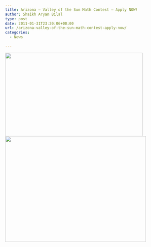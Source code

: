 ```yaml
---
title: Arizona – Valley of the Sun Math Contest – Apply NOW!
author: Shaikh Aryan Bilal
type: post
date: 2011-01-31T23:20:06+00:00
url: /arizona-valley-of-the-sun-math-contest-apply-now/
categories:
  - News

---
```

<a href="http://www.youtube.com/watch?v=MpmeURXisRQ" target="_blank" rel="noopener"><img loading="lazy" class="alignleft size-full wp-image-3475" title="State of the Union 2011 - Education" src="http://www.backbonecommunications.com/wp-content/uploads/State-of-the-Union-2011-Education.png" alt="" width="445" height="271" /></a>  
<a href="http://www.backbonecommunications.com/wp-content/uploads/Valley-of-The-Sun-Math-Challenge-2011.png" target="_blank" rel="noopener"><img loading="lazy" class="alignleft size-full wp-image-3471" title="Valley of The Sun Math Challenge 2011" src="http://www.backbonecommunications.com/wp-content/uploads/Valley-of-The-Sun-Math-Challenge-2011.png" alt="" width="456" height="344" /></a>